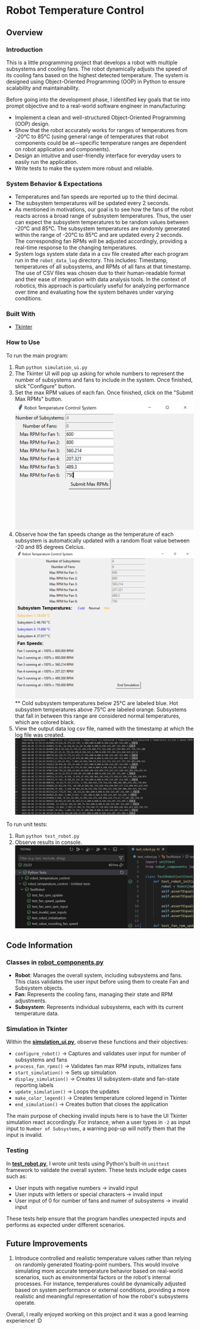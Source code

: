 # Robot Temperature Control

## Overview
### Introduction
This is a little programming project that develops a robot with multiple subsystems and cooling fans. The robot dynamically adjusts the speed of its cooling fans based on the highest detected temperature. The system is designed using Object-Oriented Programming (OOP) in Python to ensure scalability and maintainability.

Before going into the development phase, I identified key goals that tie into prompt objective and to a real-world software engineer in manufacturing:
- Implement a clean and well-structured Object-Oriented Programming (OOP) design.
- Show that the robot accurately works for ranges of temperatures from -20°C to 85°C (using general range of temperatures that robot components could be at—specific temperature ranges are dependent on robot application and components).
- Design an intuitive and user-friendly interface for everyday users to easily run the application.
- Write tests to make the system more robust and reliable. 

### System Behavior & Expectations
- Temperatures and fan speeds are reported up to the third decimal. 
- The subsystem temperatures will be updated every 2 seconds.
- As mentioned in motivations, our goal is to see how the fans of the robot reacts across a broad range of subsystem temperatures. Thus, the user can expect the subsystem temperatures to be random values between 
-20°C and 85°C. The subsystem temperatures are randomly generated within the range of -20°C to 85°C and are updated every 2 seconds. The corresponding fan RPMs will be adjusted accordingly, providing a real-time response to the changing temperatures.
- System logs system state data in a csv file created after each program run in the `robot_data_log` directory. This includes: Timestamp, temperatures of all subsystems, and RPMs of all fans at that timestamp. The use of CSV files was chosen due to their human-readable format and their ease of integration with data analysis tools. In the context of robotics, this approach is particularly useful for analyzing performance over time and evaluating how the system behaves under varying conditions.

### Built With
- [Tkinter](https://docs.python.org/3/library/tkinter.html)

### How to Use
To run the main program:
1. Run `python simulation_ui.py`
2. The Tkinter UI will pop up asking for whole numbers to represent the number of subsystems and fans to include in the system. Once finished, slick "Configure" button.
3. Set the max RPM values of each fan. Once finished, click on the "Submit Max RPMs" button.
![Configuring Robot](readme_imgs/window_1.PNG)
4. Observe how the fan speeds change as the temperature of each subsystem is automatically updated with a random float value between -20 and 85 degrees Celcius.
![Simulation Running and Automatically Updating](readme_imgs/window_2.PNG)
** Cold subsystem temperatures below 25°C are labeled blue. Hot subsystem temperatures above 75°C are labeled orange. Subsystems that fall in between this range are considered normal temperatures, which are colored black.
5. View the output data log csv file, named with the timestamp at which the log file was created. 
![CSV Output](readme_imgs/window_3_log.PNG)


To run unit tests:
1. Run `python test_robot.py`
2. Observe results in console.
![Using Python Test Explorer for Visual Studio Code](readme_imgs/window_test.PNG)

## Code Information
### Classes in [**robot_components.py**](robot_components.py)
- **Robot**: Manages the overall system, including subsystems and fans. This class validates the user input before using them to create Fan and Subsystem objects.
- **Fan**: Represents the cooling fans, managing their state and RPM adjustments.
- **Subsystem**: Represents individual subsystems, each with its current temperature data.

### Simulation in Tkinter
Within the [**simulation_ui.py**](simulation_ui.py), observe these functions and their objectives:
- `configure_robot()` → Captures and validates user input for number of subsystems and fans
- `process_fan_rpms()` → Validates fan max RPM inputs, initializes fans
- `start_simulation()` → Sets up simulation
- `display_simulation()` → Creates UI subsystem-state and fan-state reporting labels
- `update_simulation()` → Loops the updates
- `make_color_legend()` → Creates temperature colored legend in Tkinter
- `end_simulation()` → Creates button that closes the application

The main purpose of checking invalid inputs here is to have the UI Tkinter simulation react accordingly. For instance, when a user types in `-2` as input input to `Number of Subsystems`, a warning pop-up will notify them that the input is invalid.

### Testing
In [**test_robot.py**](test_robot.py), I wrote unit tests using Python's built-in `unittest` framework to validate the overall system. These tests include edge cases such as:
- User inputs with negative numbers → invalid input
- User inputs with letters or special characters → invalid input
- User input of 0 for number of fans and numer of subsystems → invalid input

These tests help ensure that the program handles unexpected inputs and performs as expected under different scenarios.

## Future Improvements
1. Introduce controlled and realistic temperature values rather than relying on randomly generated floating-point numbers. This would involve simulating more accurate temperature behavior based on real-world scenarios, such as environmental factors or the robot's internal processes. For instance, temperatures could be dynamically adjusted based on system performance or external conditions, providing a more realistic and meaningful representation of how the robot's subsystems operate.

Overall, I really enjoyed working on this project and it was a good learning experience! :D
